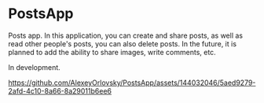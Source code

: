 # PostsApp

Posts app. In this application, you can create and share posts, as well as read other people's posts, you can also delete posts. In the future, it is planned to add the ability to share images, write comments, etc.

In development.

https://github.com/AlexeyOrlovsky/PostsApp/assets/144032046/5aed9279-2afd-4c10-8a66-8a29011b6ee6


